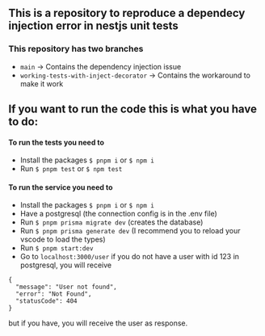 ## This is a repository to reproduce a dependecy injection error in nestjs unit tests
### This repository has two branches 
- `main` -> Contains the dependency injection issue
- `working-tests-with-inject-decorator` -> Contains the workaround to make it work

  
## If you want to run the code this is what you have to do:

#### To run the tests you need to

- Install the packages `$ pnpm i` or `$ npm i`
- Run `$ pnpm test` or `$ npm test`

#### To run the service you need to

- Install the packages `$ pnpm i` or `$ npm i`
- Have a postgresql (the connection config is in the .env file)
- Run `$ pnpm prisma migrate dev` (creates the database)
- Run `$ pnpm prisma generate dev` (I recommend you to reload your vscode to load the types)
- Run `$ pnpm start:dev`
- Go to `localhost:3000/user` if you do not have a user with id 123 in postgresql, you will receive

```
{
  "message": "User not found",
  "error": "Not Found",
  "statusCode": 404
}
```

but if you have, you will receive the user as response.
